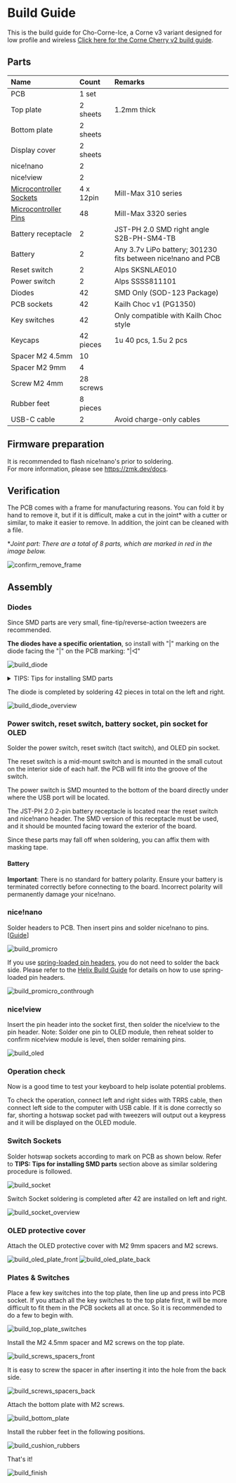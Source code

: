 # Build Guide

This is the build guide for Cho-Corne-Ice, a Corne v3 variant designed for low profile and wireless
[Click here for the Corne Cherry v2 build guide](
https://github.com/foostan/crkbd/blob/master/corne-cherry/doc/v2/buildguide_en.md).

## Parts

| Name | Count | Remarks |
|:-|:-|:-|
| PCB | 1 set | |
| Top plate | 2 sheets | 1.2mm thick |
| Bottom plate | 2 sheets | |
| Display cover | 2 sheets | |
| nice!nano | 2 | |
| nice!view | 2 | |
| [Microcontroller Sockets](https://www.digikey.com/en/products/detail/mill-max-manufacturing-corp/310-43-112-41-001000/1212186) | 4 x 12pin | Mill-Max 310 series |
| [Microcontroller Pins](https://www.digikey.com/en/products/detail/mill-max-manufacturing-corp/3320-0-00-15-00-00-03-0/4147392) | 48 | Mill-Max 3320 series |
| Battery receptacle | 2 | JST-PH 2.0 SMD right angle S2B-PH-SM4-TB |
| Battery | 2 | Any 3.7v LiPo battery; 301230 fits between nice!nano and PCB |
| Reset switch | 2 | Alps SKSNLAE010 |
| Power switch | 2 | Alps SSSS811101 |
| Diodes | 42 | SMD Only (SOD-123 Package) |
| PCB sockets | 42 | Kailh Choc v1 (PG1350) |
| Key switches | 42 | Only compatible with Kailh Choc style |
| Keycaps | 42 pieces | 1u 40 pcs, 1.5u 2 pcs |
| Spacer M2 4.5mm | 10 | |
| Spacer M2 9mm | 4 | |
| Screw M2 4mm | 28 screws | |
| Rubber feet | 8 pieces | |
| USB-C cable | 2 | Avoid charge-only cables |

## Firmware preparation

It is recommended to flash nice!nano's prior to soldering.\
For more information,
please see <https://zmk.dev/docs>.

## Verification

The PCB comes with a frame for manufacturing reasons.
You can fold it by hand to remove it, but if it is difficult,
make a cut in the joint\* with a cutter or similar,
to make it easier to remove.
In addition, the joint can be cleaned with a file.

\**Joint part: There are a total of 8 parts,
which are marked in red in the image below.*

![confirm_remove_frame](assets/confirm_remove_frame.jpg)

## Assembly

### Diodes

Since SMD parts are very small, fine-tip/reverse-action tweezers are recommended.

**The diodes have a specific orientation**, so install with "|" marking on the diode
facing the "|" on the PCB marking: "|◁"

![build_diode](assets/build_diode.jpg)

<details>
<summary>TIPS: Tips for installing SMD parts</summary>

Begin with applying solder to only one pad.

![tips_building_smd_01](https://user-images.githubusercontent.com/736191/54487435-79330280-48d9-11e9-9138-525d8ee68144.jpg)

Next, place SMD component while heating solder. At this time,
it is recommended to use [reverse-action tweezers](https://www.alimed.com/_resources/cache/images/product/70895A_850x480-pad.jpg),
so that you can hold the SMD part firmly without applying force,
and concentrate on alignment and soldering instead.
Also, if the soldering iron is too hot or the solder is touched too long,
the flux contained in the solder may evaporate and form a poor solder joint,
but it can be repaired later,
so at this point you should only care about attaching parts.
It's okay.

![tips_building_smd_02](https://user-images.githubusercontent.com/736191/54487436-79330280-48d9-11e9-856e-f3f5b9f58414.jpg)

It is okay if the SMD component is not flush with the PCB when viewed from the side.
If it is floating, press the SMD component down with tweezers or your finger and reheat the solder.

![tips_building_smd_03](https://user-images.githubusercontent.com/736191/54487437-79330280-48d9-11e9-996d-a578e767c12c.jpg)

Then solder the other contacts.
Be careful not to apply too much solder,
as a small amount is sufficient.
If you have applied too much,
you can remove it with a suction pump, solder wick,
or by picking it up with a soldering iron.

If the amount of solder on the preliminary solder side is small,
additional soldering is performed, and if it is a heap,
apply flux from above and heat it to clean it.

![tips_building_smd_04](https://user-images.githubusercontent.com/736191/54487438-79cb9900-48d9-11e9-9280-dc72a2087307.jpg)

</details>

The diode is completed by soldering 42 pieces in total on the left and right.

![build_diode_overview](assets/build_diode_overview.jpg)

### Power switch, reset switch, battery socket, pin socket for OLED

Solder the power switch, reset switch (tact switch),
and OLED pin socket.

The reset switch is a mid-mount switch and is mounted in the small cutout on the interior side of each half. the PCB will fit into the groove of the switch.

The power switch is SMD mounted to the bottom of the board directly under where the USB port will be located.

The JST-PH 2.0 2-pin battery receptacle is located near the reset switch and nice!nano header. The SMD version of this receptacle must be used, and it should be mounted facing toward the exterior of the board.

Since these parts may fall off when soldering, you can affix them with masking tape.

#### Battery

**Important**: There is no standard for battery polarity. Ensure your battery is terminated correctly before connecting to the board. Incorrect polarity will permanently damage your nice!nano.

### nice!nano

Solder headers to PCB. Then insert pins and solder nice!nano to pins. \[[Guide](https://www.digikey.com/en/products/detail/mill-max-manufacturing-corp/310-43-112-41-001000/1212186)]

![build_promicro](assets/build_promicro.jpg)

If you use [spring-loaded pin headers](https://shop.yushakobo.jp/collections/all-keyboard-parts/products/31),
you do not need to solder the back side.
Please refer to the [Helix Build Guide](
https://github.com/MakotoKurauchi/helix/blob/master/Doc/buildguide_en.md#pro-micro)
for details on how to use spring-loaded pin headers.

![build_promicro_conthrough](assets/build_promicro_conthrough.jpg)

### nice!view

Insert the pin header into the socket first, then solder the nice!view
to the pin header.
Note: Solder one pin to OLED module, then reheat solder to confirm nice!view module is level,
then solder remaining pins.

![build_oled](assets/build_oled.jpg)

### Operation check

Now is a good time to test your keyboard to help isolate potential problems.

To check the operation, connect left and right sides with TRRS cable,
then connect left side to the computer with USB cable.
If it is done correctly so far, shorting a hotswap socket pad with tweezers will 
output out a keypress and it will be displayed on the OLED module.

### Switch Sockets

Solder hotswap sockets according to mark on PCB as shown below.
Refer to **TIPS: Tips for installing SMD parts** section above as similar soldering
procedure is followed. 

![build_socket](assets/build_socket.jpg)

Switch Socket soldering is completed after 42 are installed on left and right.

![build_socket_overview](assets/build_socket_overview.jpg)

### OLED protective cover

Attach the OLED protective cover with M2 9mm spacers and M2 screws.

![build_oled_plate_front](assets/build_oled_plate_front.jpg)
![build_oled_plate_back](assets/build_oled_plate_back.jpg)

### Plates & Switches

Place a few key switches into the top plate, then line up and press into PCB socket.
If you attach all the key switches to the top plate first,
it will be more difficult to fit them in the PCB sockets all at once.
So it is recommended to do a few to begin with. 

![build_top_plate_switches](assets/build_top_plate_switches.jpg)

Install the M2 4.5mm spacer and M2 screws on the top plate.

![build_screws_spacers_front](assets/build_screws_spacers_front.jpg)

It is easy to screw the spacer in after inserting it into the hole from the back side.

![build_screws_spacers_back](assets/build_screws_spacers_back.jpg)

Attach the bottom plate with M2 screws.

![build_bottom_plate](assets/build_bottom_plate.jpg)

Install the rubber feet in the following positions.

![build_cushion_rubbers](assets/build_cushion_rubbers.jpg)

That's it!

![build_finish](assets/build_finish.jpg)
